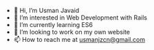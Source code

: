 - 👋 Hi, I’m Usman Javaid
- 👀 I’m interested in Web Development with Rails
- 🌱 I’m currently learning ES6
- 💞️ I’m looking to work on my own website
- 📫 How to reach me at usmanjzcn@gmail.com
